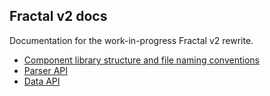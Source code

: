 ## Fractal v2 docs

Documentation for the work-in-progress Fractal v2 rewrite.

* [Component library structure and file naming conventions](/docs/directory-structure.md)
* [Parser API](/docs/parser.md)
* [Data API](/docs/data.md)
